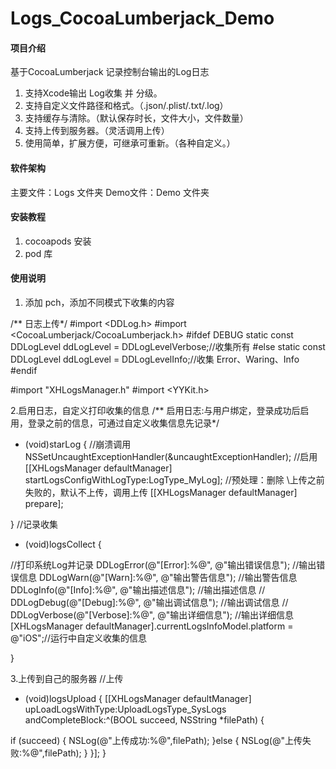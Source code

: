 # Logs_CocoaLumberjack_Demo

#### 项目介绍
基于CocoaLumberjack 记录控制台输出的Log日志
1. 支持Xcode输出 Log收集 并 分级。
2. 支持自定义文件路径和格式。（.json/.plist/.txt/.log）
3. 支持缓存与清除。（默认保存时长，文件大小，文件数量）
4. 支持上传到服务器。（灵活调用上传）
5. 使用简单，扩展方便，可继承可重新。（各种自定义。）

#### 软件架构
主要文件：Logs 文件夹
Demo文件：Demo 文件夹


#### 安装教程

1. cocoapods 安装
2. pod 库

#### 使用说明

1. 添加 pch，添加不同模式下收集的内容

/** 日志上传*/
#import <DDLog.h>
#import <CocoaLumberjack/CocoaLumberjack.h>
#ifdef DEBUG
static const DDLogLevel ddLogLevel = DDLogLevelVerbose;//收集所有
#else
static const DDLogLevel ddLogLevel = DDLogLevelInfo;//收集 Error、Waring、Info
#endif

#import "XHLogsManager.h"
#import <YYKit.h>

2.启用日志，自定义打印收集的信息
/** 启用日志:与用户绑定，登录成功后启用，登录之前的信息，可通过自定义收集信息先记录*/
- (void)starLog {
//崩溃调用
NSSetUncaughtExceptionHandler(&uncaughtExceptionHandler);
//启用
[[XHLogsManager defaultManager] startLogsConfigWithLogType:LogType_MyLog];
//预处理：删除 \上传之前失败的，默认不上传，调用上传
[[XHLogsManager defaultManager] prepare];

}
//记录收集
- (void)logsCollect {

//打印系统Log并记录
DDLogError(@"[Error]:%@", @"输出错误信息");    //输出错误信息
DDLogWarn(@"[Warn]:%@", @"输出警告信息");    //输出警告信息
DDLogInfo(@"[Info]:%@", @"输出描述信息");    //输出描述信息
//    DDLogDebug(@"[Debug]:%@", @"输出调试信息");    //输出调试信息
//    DDLogVerbose(@"[Verbose]:%@", @"输出详细信息"); //输出详细信息
[XHLogsManager defaultManager].currentLogsInfoModel.platform = @"iOS";//运行中自定义收集的信息

}

3.上传到自己的服务器
//上传
- (void)logsUpload {
[[XHLogsManager defaultManager] upLoadLogsWithType:UploadLogsType_SysLogs andCompleteBlock:^(BOOL succeed, NSString *filePath) {

if (succeed) {
NSLog(@"上传成功:%@",filePath);
}else {
NSLog(@"上传失败:%@",filePath);
}
}];
}

